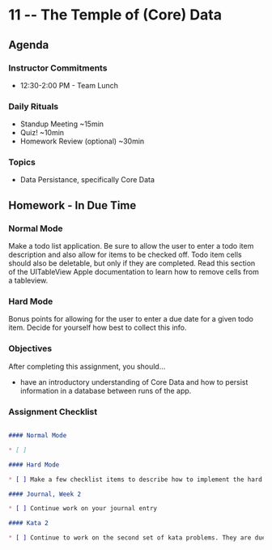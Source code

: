 # 11 -- The Temple of (Core) Data

## Agenda

### Instructor Commitments

* 12:30-2:00 PM - Team Lunch

### Daily Rituals

* Standup Meeting ~15min
* Quiz! ~10min
* Homework Review (optional) ~30min

### Topics

* Data Persistance, specifically Core Data

## Homework - In Due Time

### Normal Mode

Make a todo list application. Be sure to allow the user to enter a todo item description and also allow for items to be checked off. Todo item cells should also be deletable, but only if they are completed. Read this section of the UITableView Apple documentation to learn how to remove cells from a tableview.

### Hard Mode

Bonus points for allowing for the user to enter a due date for a given todo item. Decide for yourself how best to collect this info.

### Objectives

After completing this assignment, you should…

* have an introductory understanding of Core Data and how to persist information in a database between runs of the app.

### Assignment Checklist
```markdown

#### Normal Mode

* [ ]

#### Hard Mode

* [ ] Make a few checklist items to describe how to implement the hard mode

#### Journal, Week 2

* [ ] Continue work on your journal entry

#### Kata 2

* [ ] Continue to work on the second set of kata problems. They are due on Wednesday.
```